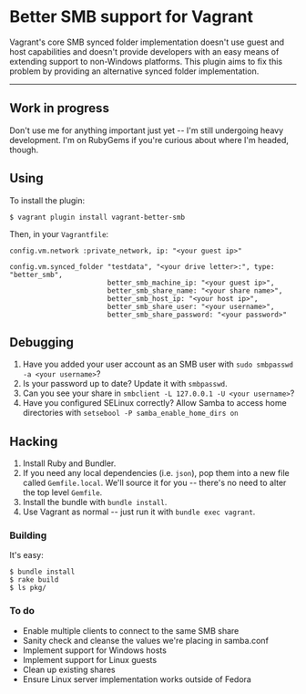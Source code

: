 # Better SMB support for Vagrant

Vagrant's core SMB synced folder implementation doesn't use guest and host
capabilities and doesn't provide developers with an easy means of extending
support to non-Windows platforms. This plugin aims to fix this problem by
providing an alternative synced folder implementation.

* * *

## Work in progress

Don't use me for anything important just yet -- I'm still undergoing heavy
development. I'm on RubyGems if you're curious about where I'm headed, though.

## Using

To install the plugin:

    $ vagrant plugin install vagrant-better-smb

Then, in your ```Vagrantfile```:

    config.vm.network :private_network, ip: "<your guest ip>"

    config.vm.synced_folder "testdata", "<your drive letter>:", type: "better_smb",
                            better_smb_machine_ip: "<your guest ip>",
                            better_smb_share_name: "<your share name>",
                            better_smb_host_ip: "<your host ip>",
                            better_smb_share_user: "<your username>",
                            better_smb_share_password: "<your password>"

## Debugging

1. Have you added your user account as an SMB user with
   ```sudo smbpasswd -a <your username>```?
2. Is your password up to date? Update it with ```smbpasswd```.
3. Can you see your share in ```smbclient -L 127.0.0.1 -U <your username>```?
4. Have you configured SELinux correctly? Allow Samba to access home directories
   with ```setsebool -P samba_enable_home_dirs on```

## Hacking

1. Install Ruby and Bundler.
2. If you need any local dependencies (i.e. ```json```), pop them into a new
   file called ```Gemfile.local```. We'll source it for you -- there's no need
   to alter the top level ```Gemfile```.
3. Install the bundle with ```bundle install```.
4. Use Vagrant as normal -- just run it with ```bundle exec vagrant```.

### Building

It's easy:

    $ bundle install
    $ rake build
    $ ls pkg/

### To do

* Enable multiple clients to connect to the same SMB share
* Sanity check and cleanse the values we're placing in samba.conf
* Implement support for Windows hosts
* Implement support for Linux guests
* Clean up existing shares
* Ensure Linux server implementation works outside of Fedora
